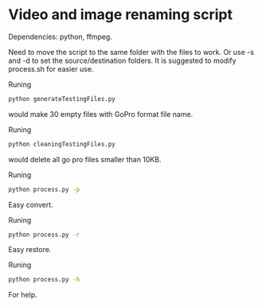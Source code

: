 # Video and image renaming script

Dependencies: python, ffmpeg.

Need to move the script to the same folder with the files to work.
Or use -s and -d to set the source/destination folders.
It is suggested to modify process.sh for easier use.

Runing
```Bash
python generateTestingFiles.py
```
 would make 30 empty files with GoPro format file name.

Runing
```Bash
python cleaningTestingFiles.py
```
would delete all go pro files smaller than 10KB.

Runing 
```Bash
python process.py -p
```
Easy convert.

Runing 
```Bash
python process.py -r
```
Easy restore.

Runing 
```Bash
python process.py -h
```
For help.
